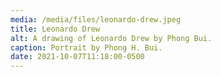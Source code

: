 ```yaml
---
media: /media/files/leonardo-drew.jpeg
title: Leonardo Drew
alt: A drawing of Leonardo Drew by Phong Bui.
caption: Portrait by Phong H. Bui.
date: 2021-10-07T11:18:00-0500
---
```


